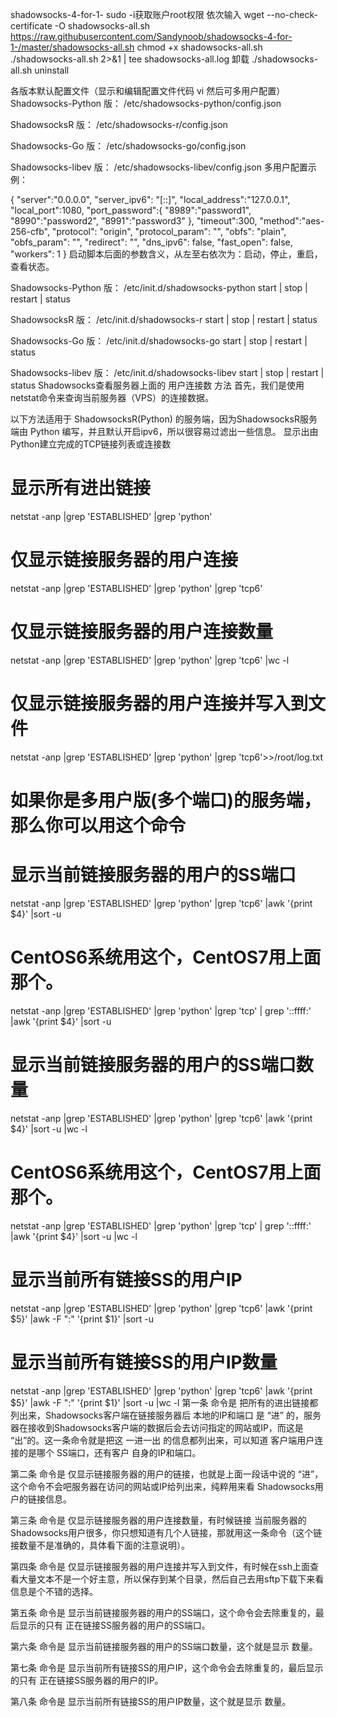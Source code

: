shadowsocks-4-for-1-
sudo -i获取账户root权限
依次输入
wget --no-check-certificate -O shadowsocks-all.sh https://raw.githubusercontent.com/Sandynoob/shadowsocks-4-for-1-/master/shadowsocks-all.sh
chmod +x shadowsocks-all.sh
./shadowsocks-all.sh 2>&1 | tee shadowsocks-all.log
卸载
./shadowsocks-all.sh uninstall

各版本默认配置文件（显示和编辑配置文件代码 vi   然后可多用户配置）
Shadowsocks-Python 版：
/etc/shadowsocks-python/config.json

ShadowsocksR 版：
/etc/shadowsocks-r/config.json

Shadowsocks-Go 版：
/etc/shadowsocks-go/config.json

Shadowsocks-libev 版：
/etc/shadowsocks-libev/config.json
多用户配置示例：

{
"server":"0.0.0.0",
"server_ipv6": "[::]",
"local_address":"127.0.0.1",
"local_port":1080,
"port_password":{
    "8989":"password1",
    "8990":"password2",
    "8991":"password3"
},
"timeout":300,
"method":"aes-256-cfb",
"protocol": "origin",
"protocol_param": "",
"obfs": "plain",
"obfs_param": "",
"redirect": "",
"dns_ipv6": false,
"fast_open": false,
"workers": 1
}
启动脚本后面的参数含义，从左至右依次为：启动，停止，重启，查看状态。

Shadowsocks-Python 版：
/etc/init.d/shadowsocks-python start | stop | restart | status

ShadowsocksR 版：
/etc/init.d/shadowsocks-r start | stop | restart | status

Shadowsocks-Go 版：
/etc/init.d/shadowsocks-go start | stop | restart | status

Shadowsocks-libev 版：
/etc/init.d/shadowsocks-libev start | stop | restart | status
Shadowsocks查看服务器上面的 用户连接数 方法
首先，我们是使用netstat命令来查询当前服务器（VPS）的连接数据。

以下方法适用于 ShadowsocksR(Python) 的服务端，因为ShadowsocksR服务端由 Python 编写，并且默认开启ipv6，所以很容易过滤出一些信息。
显示出由Python建立完成的TCP链接列表或连接数

# 显示所有进出链接
netstat -anp |grep 'ESTABLISHED' |grep 'python'
# 仅显示链接服务器的用户连接
netstat -anp |grep 'ESTABLISHED' |grep 'python' |grep 'tcp6'
# 仅显示链接服务器的用户连接数量
netstat -anp |grep 'ESTABLISHED' |grep 'python' |grep 'tcp6' |wc -l
# 仅显示链接服务器的用户连接并写入到文件
netstat -anp |grep 'ESTABLISHED' |grep 'python' |grep 'tcp6'>>/root/log.txt
 
# 如果你是多用户版(多个端口)的服务端，那么你可以用这个命令
# 显示当前链接服务器的用户的SS端口
netstat -anp |grep 'ESTABLISHED' |grep 'python' |grep 'tcp6' |awk '{print $4}' |sort -u
# CentOS6系统用这个，CentOS7用上面那个。
netstat -anp |grep 'ESTABLISHED' |grep 'python' |grep 'tcp' | grep '::ffff:' |awk '{print $4}' |sort -u
# 显示当前链接服务器的用户的SS端口数量
netstat -anp |grep 'ESTABLISHED' |grep 'python' |grep 'tcp6' |awk '{print $4}' |sort -u |wc -l
# CentOS6系统用这个，CentOS7用上面那个。
netstat -anp |grep 'ESTABLISHED' |grep 'python' |grep 'tcp' | grep '::ffff:' |awk '{print $4}' |sort -u |wc -l
 
# 显示当前所有链接SS的用户IP
netstat -anp |grep 'ESTABLISHED' |grep 'python' |grep 'tcp6' |awk '{print $5}' |awk -F ":" '{print $1}' |sort -u
# 显示当前所有链接SS的用户IP数量
netstat -anp |grep 'ESTABLISHED' |grep 'python' |grep 'tcp6' |awk '{print $5}' |awk -F ":" '{print $1}' |sort -u |wc -l
第一条 命令是 把所有的进出链接都列出来，Shadowsocks客户端在链接服务器后 本地的IP和端口 是 “进” 的，服务器在接收到Shadowsocks客户端的数据后会去访问指定的网站或IP，而这是 “出”的。这一条命令就是把这 一进一出 的信息都列出来，可以知道 客户端用户连接的是哪个 SS端口，还有客户 自身的IP和端口。

第二条 命令是 仅显示链接服务器的用户的链接，也就是上面一段话中说的 “进”，这个命令不会吧服务器在访问的网站或IP给列出来，纯粹用来看 Shadowsocks用户的链接信息。

第三条 命令是 仅显示链接服务器的用户连接数量，有时候链接 当前服务器的 Shadowsocks用户很多，你只想知道有几个人链接，那就用这一条命令（这个链接数量不是准确的，具体看下面的注意说明）。

第四条 命令是 仅显示链接服务器的用户连接并写入到文件，有时候在ssh上面查看大量文本不是一个好主意，所以保存到某个目录，然后自己去用sftp下载下来看信息是个不错的选择。

第五条 命令是 显示当前链接服务器的用户的SS端口，这个命令会去除重复的，最后显示的只有 正在链接SS服务器的用户的SS端口。

第六条 命令是 显示当前链接服务器的用户的SS端口数量，这个就是显示 数量。

第七条 命令是 显示当前所有链接SS的用户IP，这个命令会去除重复的，最后显示的只有 正在链接SS服务器的用户的IP。

第八条 命令是 显示当前所有链接SS的用户IP数量，这个就是显示 数量。
